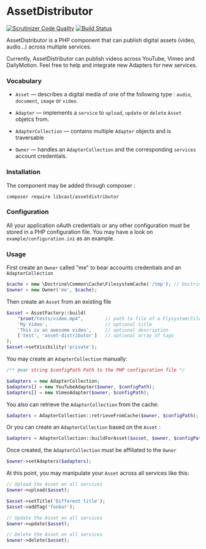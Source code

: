 AssetDistributor
================

[![Scrutinizer Code Quality](https://scrutinizer-ci.com/g/bricev/AssetDistributor/badges/quality-score.png?b=v2)](https://scrutinizer-ci.com/g/bricev/AssetDistributor/?branch=v2)
[![Build Status](https://scrutinizer-ci.com/g/bricev/AssetDistributor/badges/build.png?b=v2)](https://scrutinizer-ci.com/g/bricev/AssetDistributor/build-status/v2)

AssetDistributor is a PHP component that can publish digital assets (video, audio...) across multiple services.

Currently, AssetDistributor can publish videos across YouTube, Vimeo and DailyMotion.
Feel free to help and integrate new Adapters for new services.


### Vocabulary

  * `Asset` — describes a digital media of one of the following type : `audio`, `document`, `image` or `video`.

  * `Adapter` — implements a `service` to `upload`, `update` or `delete` `Asset` objetcs from.

  * `AdapterCollection` — contains multiple `Adapter` objects and is traversable

  * `Owner` — handles an `AdapterCollection` and the corresponding `services` account credentials.


### Installation

The component may be added through composer :

    composer require libcast/assetdistributor


### Configuration

All your application oAuth credentials or any other configuration must be stored in a PHP configuration file.
You may have a look on `example/configuration.ini` as an example.


### Usage

First create an `Owner` called "me" to bear accounts credentials and an `AdapterCollection`
```php
$cache = new \Doctrine\Common\Cache\FilesystemCache('/tmp'); // Doctrine Cache is a dependency
$owner = new Owner('me', $cache);
```

Then create an `Asset` from an existing file
```php
$asset = AssetFactory::build(
    "$root/tests/video.mp4",        // path to file of a Flysystem\File object
    'My Video',                     // optional title
    'This is an awesome video',     // optional description
    ['test', 'asset-distributor']   // optional array of tags
);
$asset->setVisibility('private');
```

You may create an `AdapterCollection` manually:
```php
/** @var string $configPath Path to the PHP configuration file */

$adapters = new AdapterCollection;
$adapters[] = new YouTubeAdapter($owner, $configPath);
$adapters[] = new VimeoAdapter($owner, $configPath);
```

You also can retrieve the `AdapterCollection` from the cache:
```php
$adapters = AdapterCollection::retrieveFromCache($owner, $configPath);
```

Or you can create an `AdapterCollection` based on the `Asset` :
```php
$adapters = AdapterCollection::buildForAsset($asset, $owner, $configPath);
```

Once created, the `AdapterCollection` must be affiliated to the `Owner`
```php
$owner->setAdapters($adapters);
```

At this point, you may manipulate your `Asset` across all services like this:
```php
// Upload the Asset on all services
$owner->upload($asset);

$asset->setTitle('Different title');
$asset->addTag('foobar');

// Update the Asset on all services
$owner->update($asset);

// Delete the Asset on all services
$owner->delete($asset);
```
